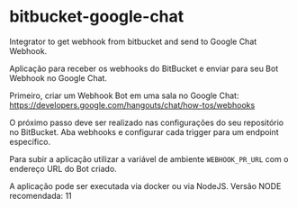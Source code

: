 # bitbucket-google-chat
Integrator to get webhook from bitbucket and send to Google Chat Webhook.

Aplicação para receber os webhooks do BitBucket e enviar para seu Bot Webhook no Google Chat.

Primeiro, criar um Webhook Bot em uma sala no Google Chat: https://developers.google.com/hangouts/chat/how-tos/webhooks

O próximo passo deve ser realizado nas configurações do seu repositório no BitBucket. Aba webhooks e configurar cada trigger para um endpoint específico.

Para subir a aplicação utilizar a variável de ambiente `WEBHOOK_PR_URL` com o endereço URL do Bot criado.

A aplicação pode ser executada via docker ou via NodeJS. Versão NODE recomendada: 11
